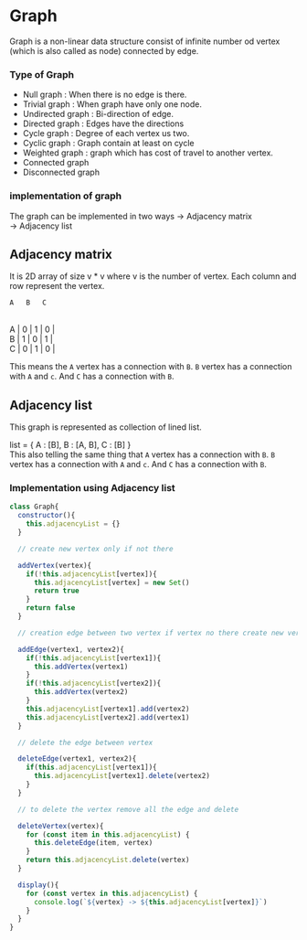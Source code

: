 # Graph

Graph is a non-linear data structure consist of infinite number od vertex (which is also called as node) connected by edge.

### Type of Graph

<ul>
  <li>Null graph : When there is no edge is there.</li>
  <li>Trivial graph : When graph have only one node.</li>
  <li>Undirected graph : Bi-direction of edge.</li>
  <li>Directed graph : Edges have the directions</li>
  <li>Cycle graph : Degree of each vertex us two.</li>
  <li>Cyclic graph : Graph contain at least on cycle</li>
  <li>Weighted graph : graph which has cost of travel to another vertex.</li>
  <li>Connected graph</li>
  <li>Disconnected graph</li>
</ul>

### implementation of graph

The graph can be implemented in two ways
-> Adjacency matrix <br />
-> Adjacency list <br />

## Adjacency matrix 

It is 2D array of size v * v where v is the number of vertex. Each column and row represent the vertex.

    A   B   C   
<br />A | 0 | 1 | 0 | <br />
B | 1 | 0 | 1 | <br />
C | 0 | 1 | 0 | <br />

This means the `A` vertex has a connection with `B`. `B` vertex has a connection with `A` and  `c`. And `C` has a connection with `B`.

## Adjacency list 

This graph is represented as collection of lined list.

list = {
  A : [B],
  B : [A, B],
  C : [B]
}
<br />
This also telling the same thing that  `A` vertex has a connection with `B`. `B` vertex has a connection with `A` and  `c`. And `C` has a connection with `B`.




### Implementation using Adjacency list

```js
class Graph{
  constructor(){
    this.adjacencyList = {}
  }

  // create new vertex only if not there

  addVertex(vertex){
    if(!this.adjacencyList[vertex]){
      this.adjacencyList[vertex] = new Set()
      return true 
    }
    return false
  }

  // creation edge between two vertex if vertex no there create new vertex

  addEdge(vertex1, vertex2){
    if(!this.adjacencyList[vertex1]){
      this.addVertex(vertex1)
    }
    if(!this.adjacencyList[vertex2]){
      this.addVertex(vertex2)
    }
    this.adjacencyList[vertex1].add(vertex2)
    this.adjacencyList[vertex2].add(vertex1)
  }

  // delete the edge between vertex

  deleteEdge(vertex1, vertex2){
    if(this.adjacencyList[vertex1]){
      this.adjacencyList[vertex1].delete(vertex2)
    }
  }

  // to delete the vertex remove all the edge and delete 

  deleteVertex(vertex){
    for (const item in this.adjacencyList) {
      this.deleteEdge(item, vertex)
    }
    return this.adjacencyList.delete(vertex)
  }

  display(){
    for (const vertex in this.adjacencyList) {
      console.log(`${vertex} -> ${this.adjacencyList[vertex]}`)
    }
  }
}

```